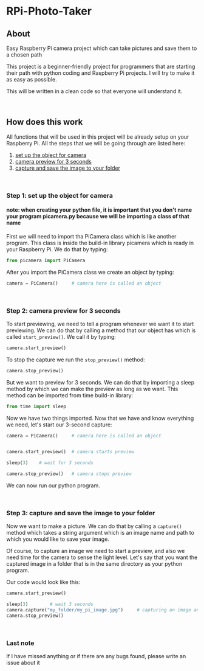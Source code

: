 # RPi-Photo-Taker



## About
Easy Raspberry Pi camera project which can take pictures and save them to a chosen path

This project is a beginner-friendly project for programmers that are starting their path
with python coding and Raspberry Pi projects. I will try to make it as easy as possible.

This will be written in a clean code so that everyone will understand it.

<br>


## How does this work

All functions that will be used in this project will be already setup on your Raspberry Pi.
All the steps that we will be going through are listed here:

1. <u>set up the object for camera
2. camera preview for 3 seconds 
3. capture and save the image to your folder </u>

<br>




### Step 1: set up the object for camera

#### note: when creating your python file, it is important that you don't name your program picamera.py because we will be importing a class of that name

First we will need to import tha PiCamera class which is like another program. This class is
inside the build-in library picamera which is ready in your Raspberry Pi. We do that by typing:
```python
from picamera import PiCamera
```



After you import the PiCamera class we create an object by typing:
```python
camera = PiCamera()     # camera here is called an object
```


<br>

### Step 2: camera preview for 3 seconds
To start previewing, we need to tell a program whenever we want it to start previewing. We can do that
by calling a method that our object has which is called `start_preview()`. We call it by typing:
```python
camera.start_preview()
```

To stop the capture we run the `stop_preview()` method:
```python
camera.stop_preview()
```

But we want to preview for 3 seconds. We can do that by importing a sleep method
by which we can make the preview as long as we want. This method can be imported
from time build-in library:
```python
from time import sleep
```

Now we have two things imported. Now that we have and know everything we need, let's 
start our 3-second capture:
```python
camera = PiCamera()     # camera here is called an object


camera.start_preview()  # camera starts preview

sleep(3)    # wait for 3 seconds

camera.stop_preview()   # camera stops preview
```

We can now run our python program.

<br>



### Step 3: capture and save the image to your folder

Now we want to make a picture. We can do that by calling a `capture()` method which takes
a string argument which is an image name and path to which you would like to save your image.

Of course, to capture an image we need to start a preview, and also we need time for the camera
to sense the light level. Let's say that you want the captured image in a folder that is in the
same directory as your python program. 

Our code would look like this:
```python
camera.start_preview()

sleep(3)        # wait 3 seconds
camera.capture("my_folder/my_pi_image.jpg")     # capturing an image and saving to a chosen folder
camera.stop_preview()
```

<br>

### Last note
If I have missed anything or if there are any bugs found, please write an issue about it